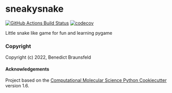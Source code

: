 sneakysnake
==============================
[//]: # (Badges)
[![GitHub Actions Build Status](https://github.com/REPLACE_WITH_OWNER_ACCOUNT/sneakysnake/workflows/CI/badge.svg)](https://github.com/REPLACE_WITH_OWNER_ACCOUNT/sneakysnake/actions?query=workflow%3ACI)
[![codecov](https://codecov.io/gh/REPLACE_WITH_OWNER_ACCOUNT/sneakysnake/branch/master/graph/badge.svg)](https://codecov.io/gh/REPLACE_WITH_OWNER_ACCOUNT/sneakysnake/branch/master)


Little snake like game for fun and learning pygame

### Copyright

Copyright (c) 2022, Benedict Braunsfeld


#### Acknowledgements
 
Project based on the 
[Computational Molecular Science Python Cookiecutter](https://github.com/molssi/cookiecutter-cms) version 1.6.
